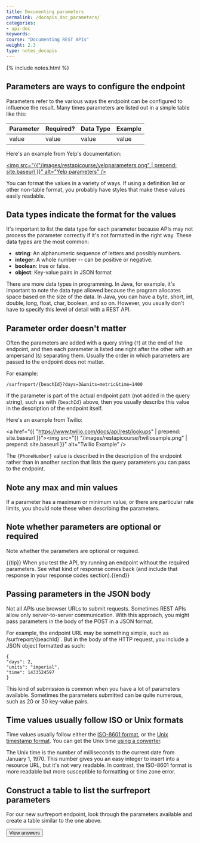 ```yaml
---
title: Documenting parameters
permalink: /docapis_doc_parameters/
categories:
- api-doc
keywords: 
course: "Documenting REST APIs"
weight: 2.3
type: notes_docapis
---
```

{% include notes.html %}

## Parameters are ways to configure the endpoint

Parameters refer to the various ways the endpoint can be configured to influence the result. Many times parameters are listed out in a simple table like this:

| Parameter | Required? | Data Type | Example |
|-----------|-----------|-----------|---------|
| value | value | value | value | 

Here's an example from Yelp's documentation:

<a href="https://www.yelp.com/developers/documentation/v2/search_api"><img src="{{"/images/restapicourse/yelpparameters.png" | prepend: site.baseurl }}" alt="Yelp parameters" /></a>

You can format the values in a variety of ways. If using a definition list or other non-table format, you probably have styles that make these values easily readable.

## Data types indicate the format for the values

It's important to list the data type for each parameter because APIs may not process the parameter correctly if it's not formatted in the right way. These data types are the most common: 

* **string**: An alphanumeric sequence of letters and possibly numbers. 
* **integer**: A whole number -- can be positive or negative.
* **boolean**: true or false.
* **object**: Key-value pairs in JSON format

There are more data types in programming. In Java, for example, it's important to note the data type allowed because the program allocates space based on the size of the data. In Java, you can have a byte, short, int, double, long, float, char, boolean, and so on. However, you usually don't have to specify this level of detail with a REST API.

## Parameter order doesn't matter

Often the parameters are added with a query string (`?`) at the end of the endpoint, and then each parameter is listed one right after the other with an ampersand (`&`) separating them. Usually the order in which parameters are passed to the endpoint does not matter. 

For example:

```
/surfreport/{beachId}?days=3&units=metric&time=1400
```

If the parameter is part of the actual endpoint path (not added in the query string), such as with `{beachId}` above, then you usually describe this value in the description of the endpoint itself. 

Here's an example from Twilio:

<a href="{{ "https://www.twilio.com/docs/api/rest/lookups" | prepend: site.baseurl }}"><img src="{{ "/images/restapicourse/twiliosample.png" | prepend: site.baseurl }}" alt="Twilio Example" /></a>

The `{PhoneNumber}` value is described in the description of the endpoint rather than in another section that lists the query parameters you can pass to the endpoint.

## Note any max and min values

If a parameter has a maximum or minimum value, or there are particular rate limits, you should note these when describing the parameters.

## Note whether parameters are optional or required

Note whether the parameters are optional or required. 

{{tip}} When you test the API, try running an endpoint without the required parameters. See what kind of response comes back (and include that response in your response codes section).{{end}}

## Passing parameters in the JSON body

Not all APIs use browser URLs to submit requests. Sometimes REST APIs allow only server-to-server communication. With this approach, you might pass parameters in the body of the POST in a JSON format. 

For example, the endpoint URL may be something simple, such as /surfreport/{beachId}`. But in the body of the HTTP request, you include a JSON object formatted as such:

```
{
"days": 2,
"units": "imperial",
"time": 1433524597
}
```

This kind of submission is common when you have a lot of parameters available. Sometimes the parameters submitted can be quite numerous, such as 20 or 30 key-value pairs.

## Time values usually follow ISO or Unix formats
Time values usually follow either the <a href="http://en.wikipedia.org/wiki/ISO_8601">ISO-8601 format</a>, or the <a href="http://en.wikipedia.org/wiki/Unix_time">Unix timestamp format</a>. You can get the Unix time <a href="http://www.unixtimestamp.com/">using a converter</a>. 

The Unix time is the number of milliseconds to the current date from January 1, 1970. This number gives you an easy integer to insert into a resource URL, but it's not very readable. In contrast, the ISO-8601 format is more readable but more susceptible to formatting or time zone error.

## Construct a table to list the surfreport parameters

For our new surfreport endpoint, look through the parameters available and create a table similar to the one above.

<style>
#theAnswer {display:none;}
</style>
<script>
$( document ).ready(function() {
$( "#viewAnswers" ).click(function() {
  $( "#theAnswer" ).toggle();
});
});
</script>

<button id="viewAnswers" class="btn btn-default" >View answers</button>
<div id="theAnswer">

<p>Here's what my table looks like:</p>


<table><thead>
<tr>
<th>Parameter</th>
<th>Required</th>
<th>Description</th>
<th>Type</th>
</tr>
</thead><tbody>
<tr>
<td>days</td>
<td>Optional</td>
<td>The number of days to include in the response. Default is 3.</td>
<td>Integer</td>
</tr>
<tr>
<td>units</td>
<td>Optional</td>
<td>Whether to return the values in imperial or metric measurements. Imperial will use feet, knots, and fahrenheit. Metric will use centimeters, kilometers per hour, and celsius.</td>
<td>string</td>
</tr>
<tr>
<td>time</td>
<td>Optional</td>
<td>If you include the time, then only the current hour will be returned in the response.</td>
<td>integer. Unix format (ms since 1970) in UTC.</td>
</tr>
</tbody></table>
</div>
 

